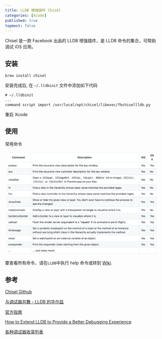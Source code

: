 ```yaml
---
title: LLDB 增强插件 Chisel
categories: [Xcode]
published: true
topmost: false
---
```


Chisel 是一款 Facebook 出品的 LLDB 增强插件，是 LLDB 命令的集合，可帮助调试 iOS 应用。

## 安装

    brew install chisel

安装完成后, 在 `~/.lldbinit` 文件中添加如下代码

```
# ~/.lldbinit
...
command script import /usr/local/opt/chisel/libexec/fbchisellldb.py
```

重启 Xcode

## 使用

常用命令

<img src="/images/blog/2020-05-13-LLDB增强插件chisel/2020-05-13-09-41-08.png" width="600" />

要查看所有命令，请在`LLDB`中执行 help 命令或转到 [Wiki](https://github.com/facebook/chisel/wiki).

## 参考

[Chisel Github](https://github.com/facebook/chisel)

[与调试器共舞 - LLDB 的华尔兹](https://objccn.io/issue-19-2/)

[官方指南](https://developer.apple.com/library/archive/documentation/IDEs/Conceptual/gdb_to_lldb_transition_guide/document/Introduction.html)

[How to Extend LLDB to Provide a Better Debugging Experience](https://pspdfkit.com/blog/2018/how-to-extend-lldb-to-provide-a-better-debugging-experience/)

[各种调试器收录列表](https://github.com/MattPD/cpplinks/blob/master/debugging.md)